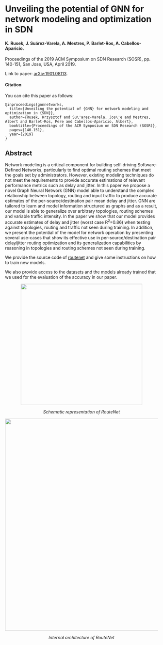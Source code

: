 # Unveiling the potential of GNN for network modeling and optimization in SDN

#### K. Rusek, J. Suárez-Varela, A. Mestres, P. Barlet-Ros, A. Cabellos-Aparicio.
Proceedings of the 2019 ACM Symposium on SDN Research (SOSR), pp. 140-151, San Jose, USA, April 2019. 

Link to paper: [arXiv:1901.08113](https://arxiv.org/abs/1901.08113).

#### Citation
You can cite this paper as follows:

```
@inproceedings{gnnnetworks,
  title={Unveiling the potential of {GNN} for network modeling and optimization in {SDN}},
  author={Rusek, Krzysztof and Su\'arez-Varela, Jos\'e and Mestres, Albert and Barlet-Ros, Pere and Cabellos-Aparicio, Albert},
  booktitle={Proceedings of the ACM Symposium on SDN Research (SOSR)},
  pages={140-151},
  year={2019}
}
```

## Abstract
Network modeling is a critical component for building self-driving Software-Defined Networks, particularly to find optimal routing schemes that meet the goals set by administrators. However, existing modeling techniques do not meet the requirements to provide accurate estimations of relevant performance metrics such as delay and jitter. In this paper we propose a novel Graph Neural Network (GNN) model able to understand the complex relationship between topology, routing and input traffic to produce accurate estimates of the per-source/destination pair mean delay and jitter. GNN are tailored to learn and model information structured as graphs and as a result, our model is able to generalize over arbitrary topologies, routing schemes and variable traffic intensity. In the paper we show that our model provides accurate estimates of delay and jitter (worst case R<sup>2</sup>=0.86) when testing against topologies, routing and traffic not seen during training. In addition, we present the potential of the model for network operation by presenting several use-cases that show its effective use in per-source/destination pair delay/jitter routing optimization and its generalization capabilities by reasoning in topologies and routing schemes not seen during training.

We provide the source code of [routenet](https://github.com/knowledgedefinednetworking/net2vec/tree/RouteNet-SOSR/routenet) and give some instructions on how to train new models.

We also provide access to the [datasets](datasets) and the [models](trained_models) already trained that we used for the evaluation of the accuracy in our paper.

<p align="center"> 
  <img src="/assets/scheme_GNN_model.PNG" width="400" alt>
</p>
<p align="center"> 
    <em>Schematic representation of RouteNet</em>
</p>

<p align="center"> 
  <img src="/assets/routenet_architecture.PNG" width="700" alt>
</p>
<p align="center"> 
    <em>Internal architecture of RouteNet</em>
</p>
